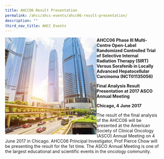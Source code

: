 ```yaml
---
title: AHCC06 Result Presentation
permalink: /ahcc/ahcc-events/ahcc06-result-presentation/
description: ""
third_nav_title: AHCC Events
---
```

<img src="/images/AHCC%20Trials%20Group/AHCC%20Events/4-1-283x300.jpg" align="left" style="width:300px">

**AHCC06 Phase III Multi-Centre Open-Label Randomized Controlled Trial of Selective Internal Radiation Therapy (SIRT) Versus Sorafenib in Locally Advanced Hepatocellular Carcinoma (NCT01135056)**

**Final Analysis Result Presentation at 2017 ASCO Annual Meeting**

**Chicago, 4 June 2017**

The result of the final analysis of the AHCC06 will be presented at the American Society of Clinical Oncology (ASCO) Annual Meeting on 4 June 2017 in Chicago. AHCC06 Principal Investigator, Prof Pierce Chow will be presenting the result for the 1st&nbsp;time. The ASCO Annual Meeting is one of the largest educational and scientific events in the oncology community.